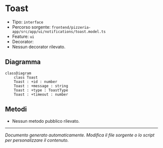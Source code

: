 # Toast

- Tipo: `interface`
- Percorso sorgente: `frontend/pizzeria-app/src/app/ui/notifications/toast.model.ts`
- Feature: `ui`
- Decorator: 
- Nessun decorator rilevato.

## Diagramma
```mermaid
classDiagram
    class Toast
    Toast : +id : number
    Toast : +message : string
    Toast : +type : ToastType
    Toast : +timeout : number
```


## Metodi
- Nessun metodo pubblico rilevato.

---
_Documento generato automaticamente. Modifica il file sorgente o lo script per personalizzare il contenuto._

